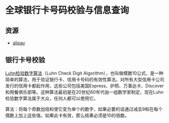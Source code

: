 # 全球银行卡号码校验与信息查询

## 资源
* [alipay](https://ccdcapi.alipay.com/validateAndCacheCardInfo.json?cardNo=6222005865412565805&cardBinCheck=true)

## 银行卡号校验

[Luhn检验数字算法](https://en.wikipedia.org/wiki/Luhn_algorithm)（Luhn Check Digit Algorithm），也叫做模数10公式，是一种简单的算法，用于验证银行卡、信用卡号码的有效性算法。对所有大型信用卡公司发行的信用卡都起作用，这些公司包括美国Express、护照、万事达卡、Discover和用餐俱乐部等。这种算法最初是在20世纪60年代由一组数学家制定，现在Luhn检验数字算法属于大众，任何人都可以使用它。

算法：将每个奇数加倍和使它变为单个的数字，如果必要的话通过减去9和在每个偶数上加上这些值。如果此卡有效，那么结果必须是10的倍数。
